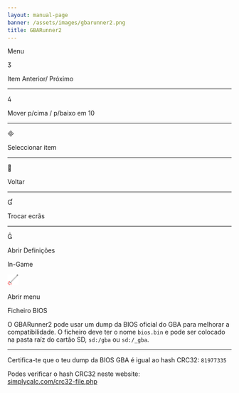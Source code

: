 ```yaml
---
layout: manual-page
banner: /assets/images/gbarunner2.png
title: GBARunner2
---
```


<div class="section-title">Menu</div>
<div class="section-body">
    <div class="button-action-group">
        <p class="button-action button">&#xE07D;</p>
        <p class="button-action-text">Item Anterior/ Próximo</p>
    </div>
    <hr>
    <div class="button-action-group">
        <p class="button-action button">&#xE07E;</p>
        <p class="button-action-text">Mover p/cima / p/baixo em 10</p>
    </div>
    <hr>
    <div class="button-action-group">
        <p class="button-action button">&#xE000;</p>
        <p class="button-action-text">Seleccionar item</p>
    </div>
    <hr>
    <div class="button-action-group">
        <p class="button-action button">&#xE001;</p>
        <p class="button-action-text">Voltar</p>
    </div>
    <hr>
    <div class="button-action-group">
        <p class="button-action button">&#xE004;</p>
        <p class="button-action-text">Trocar ecrãs</p>
    </div>
    <hr>
    <div class="button-action-group">
        <p class="button-action button">&#xE005;</p>
        <p class="button-action-text">Abrir Definições</p>
    </div>
</div>
<div class="section-title">In-Game</div>
<div class="section-body">
    <div class="button-action-group">
        <p class="button-action"><img src="/assets/images/tap.png" alt="Toque no ecrã táctil"></p>
        <p class="button-action-text">Abrir menu</p>
    </div>
</div>
<div class="section-title">Ficheiro BIOS</div>
<div class="section-body">
    <p>
        O GBARunner2 pode usar um dump da BIOS oficial do GBA para melhorar a compatibilidade. O ficheiro deve ter o nome <code>bios.bin</code> e pode ser colocado na pasta raíz do cartão SD, <code>sd:/gba</code> ou <code>sd:/_gba</code>.
    </p>
    <hr>
    <p>
        Certifica-te que o teu dump da BIOS GBA é igual ao hash CRC32: <code>81977335</code>
    </p>
    <p>
        Podes verificar o hash CRC32 neste website:<br><a href="https://simplycalc.com/crc32-file.php">simplycalc.com/crc32-file.php</a>
    </p>
</div>
